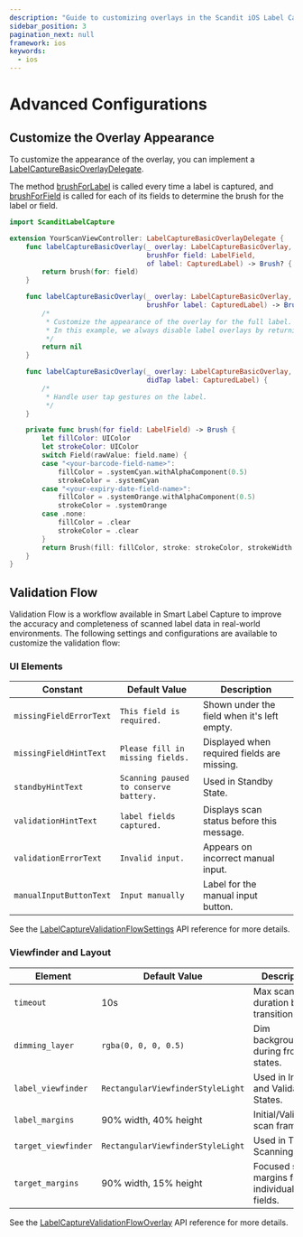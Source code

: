 ```yaml
---
description: "Guide to customizing overlays in the Scandit iOS Label Capture SDK."
sidebar_position: 3
pagination_next: null
framework: ios
keywords:
  - ios
---
```


# Advanced Configurations


## Customize the Overlay Appearance

To customize the appearance of the overlay, you can implement a [LabelCaptureBasicOverlayDelegate](https://docs.scandit.com/7.6/data-capture-sdk/ios/label-capture/api/ui/label-capture-basic-overlay-listener.html#label-capture-basic-overlay-delegate).

The method [brushForLabel](https://docs.scandit.com/7.6/data-capture-sdk/ios/label-capture/api/ui/label-capture-basic-overlay-listener.html#method-scandit.datacapture.label.ui.ILabelCaptureBasicOverlayListener.BrushForLabel) is called every time a label is captured, and [brushForField](https://docs.scandit.com/7.6/data-capture-sdk/ios/label-capture/api/ui/label-capture-basic-overlay-listener.html#method-scandit.datacapture.label.ui.ILabelCaptureBasicOverlayListener.BrushForField) is called for each of its fields to determine the brush for the label or field.

```swift
import ScanditLabelCapture

extension YourScanViewController: LabelCaptureBasicOverlayDelegate {
    func labelCaptureBasicOverlay(_ overlay: LabelCaptureBasicOverlay,
                                  brushFor field: LabelField,
                                  of label: CapturedLabel) -> Brush? {
        return brush(for: field)
    }

    func labelCaptureBasicOverlay(_ overlay: LabelCaptureBasicOverlay,
                                  brushFor label: CapturedLabel) -> Brush? {
        /*
         * Customize the appearance of the overlay for the full label.
         * In this example, we always disable label overlays by returning nil.
         */
        return nil
    }

    func labelCaptureBasicOverlay(_ overlay: LabelCaptureBasicOverlay,
                                  didTap label: CapturedLabel) {
        /*
         * Handle user tap gestures on the label.
         */
    }

    private func brush(for field: LabelField) -> Brush {
        let fillColor: UIColor
        let strokeColor: UIColor
        switch Field(rawValue: field.name) {
        case "<your-barcode-field-name>":
            fillColor = .systemCyan.withAlphaComponent(0.5)
            strokeColor = .systemCyan
        case "<your-expiry-date-field-name>":
            fillColor = .systemOrange.withAlphaComponent(0.5)
            strokeColor = .systemOrange
        case .none:
            fillColor = .clear
            strokeColor = .clear
        }
        return Brush(fill: fillColor, stroke: strokeColor, strokeWidth: 1)
    }
}
```

## Validation Flow

Validation Flow is a workflow available in Smart Label Capture to improve the accuracy and completeness of scanned label data in real-world environments. The following settings and configurations are available to customize the validation flow:

### UI Elements

| Constant                | Default Value                          | Description                                 |
| ----------------------- | -------------------------------------- | ------------------------------------------- |
| `missingFieldErrorText` | `This field is required.`              | Shown under the field when it's left empty. |
| `missingFieldHintText`  | `Please fill in missing fields.`       | Displayed when required fields are missing. |
| `standbyHintText`       | `Scanning paused to conserve battery.` | Used in Standby State.                      |
| `validationHintText`    | `label fields captured.`               | Displays scan status before this message.   |
| `validationErrorText`   | `Invalid input.`                       | Appears on incorrect manual input.          |
| `manualInputButtonText` | `Input manually`                       | Label for the manual input button.          |

See the [LabelCaptureValidationFlowSettings](https://docs.scandit.com/7.6/data-capture-sdk/ios/label-capture/api/ui/label-capture-validation-flow-settings.html) API reference for more details.

### Viewfinder and Layout

| Element             | Default Value                     | Description                                 |
| ------------------- | --------------------------------- | ------------------------------------------- |
| `timeout`           | 10s                               | Max scan duration before transitioning.     |
| `dimming_layer`     | `rgba(0, 0, 0, 0.5)`              | Dim background during frozen states.        |
| `label_viewfinder`  | `RectangularViewfinderStyleLight` | Used in Initial and Validation States.      |
| `label_margins`     | 90% width, 40% height             | Initial/Validation scan frame.              |
| `target_viewfinder` | `RectangularViewfinderStyleLight` | Used in Target Scanning State.              |
| `target_margins`    | 90% width, 15% height             | Focused scan margins for individual fields. |

See the [LabelCaptureValidationFlowOverlay](https://docs.scandit.com/7.6/data-capture-sdk/ios/label-capture/api/ui/label-capture-validation-flow-overlay.html) API reference for more details.
